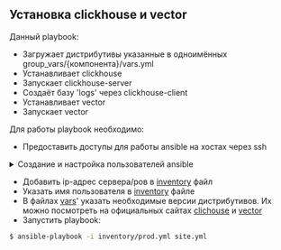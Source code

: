 ## Установка clickhouse и vector

Данный playbook:
 - Загружает дистрибутивы указанные в одноимённых group_vars/{компонента}/vars.yml
 - Устанавливает clickhouse
 - Запускает clickhouse-server
 - Создаёт базу 'logs' через clickhouse-client
 - Устанавливает vector
 - Запускает vector

Для работы playbook необходимо:
 - Предоставить доступы для работы ansible на хостах через ssh

<details>
     <summary>Создание и настройка пользователей ansible</summary>
    <br>


```bash

 - Подключаемся к хосту и создаём необходимого пользователся с соответствующими правами

iva@c9:~/Documents/08-ansible/08-2  (08.2 *)$ ssh iva@192.168.1.41
[iva@c8a1 ~]$ sudo useradd ansible
[iva@c8a1 ~]$ sudo passwd ansible
Changing password for user ansible.
New password: 
Retype new password: 
passwd: all authentication tokens updated successfully.
[iva@c8a1 ~]$ sudo usermod -aG wheel ansible


 - Разрешаем повышение роли без ввода пароля предварительно переподключившись под вновь созданным пользователем

iva@c9:~/Documents/08-ansible/08-2  (08.2 *)$ ssh ansible@192.168.1.41
ansible@192.168.1.41's password: 
client_global_hostkeys_private_confirm: server gave bad signature for RSA key 0: error in libcrypto
Last login: Mon May  9 01:52:12 2022 from 192.168.1.17

[ansible@c8a1 ~]$ echo "$USER ALL=(ALL) NOPASSWD:ALL" | sudo tee /etc/sudoers.d/$USER
[sudo] password for ansible: 
ansible@c8a1 ~]$ sudo ls -la /etc/sudoers.d/
total 20
drwxr-x---.  2 root root   32 May  9 01:56 .
drwxr-xr-x. 88 root root 8192 May  9 01:48 ..
-rw-r--r--.  1 root root   31 May  9 01:56 ansible
-rw-r--r--.  1 root root   28 May  4 01:11 iva

 - Копируем ключи на хосты для подключения без ввода паролей, сгенерировать ключи можно командой: ssh-keygen -t rsa -b 4096 -o -a 100 -C "mail@examlpe.com"


iva@c9:~/Documents/08-ansible/08-2  (08.2 *)$ ssh-copy-id ansible@192.168.1.41
/usr/bin/ssh-copy-id: INFO: attempting to log in with the new key(s), to filter out any that are already installed
/usr/bin/ssh-copy-id: INFO: 2 key(s) remain to be installed -- if you are prompted now it is to install the new keys
ansible@192.168.1.41's password: 
client_global_hostkeys_private_confirm: server gave bad signature for RSA key 0: error in libcrypto

Number of key(s) added: 2

Now try logging into the machine, with:   "ssh 'ansible@192.168.1.41'"
and check to make sure that only the key(s) you wanted were added.

```
</details>

 - Добавить ip-адрес сервера/ров в [inventory](./inventory/prod.yml) файл
 - Указать имя пользователя в [inventory](./inventory/prod.yml) файле
 - В файлах [vars](./group_vars/)' указать необходимые версии дистрибутивов. Их можно посмотреть на официальных сайтах [clichouse](https://packages.clickhouse.com/rpm/stable/) и [vector](https://packages.timber.io/vector/)
 - Запустить playbook:

```bash
$ ansible-playbook -i inventory/prod.yml site.yml
```